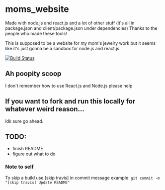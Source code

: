 # moms_website

Made with node.js and react.js and a lot of other stuff (it's all in package.json and client/package.json under dependencies)
Thanks to the people who made these tools!

This is supposed to be a website for my mom's jewelry work but it seems like it's just gonna be a sandbox for node.js and react.js

[![Build Status](https://travis-ci.com/anyakeller/moms_website.svg?token=BzFRF3wP8jz2KbgNvFb5&branch=master)](https://travis-ci.com/anyakeller/moms_website)

## Ah poopity scoop
I don't remember how to use React.js and Node.js please help

## If you want to fork and run this locally for whatever weird reason...
Idk sure go ahead.


## TODO:
- finish README
- figure out what to do


### Note to self
To skip a build use [skip travis] in commit message
example:
`git commit -m "[skip travis] Update README"`
